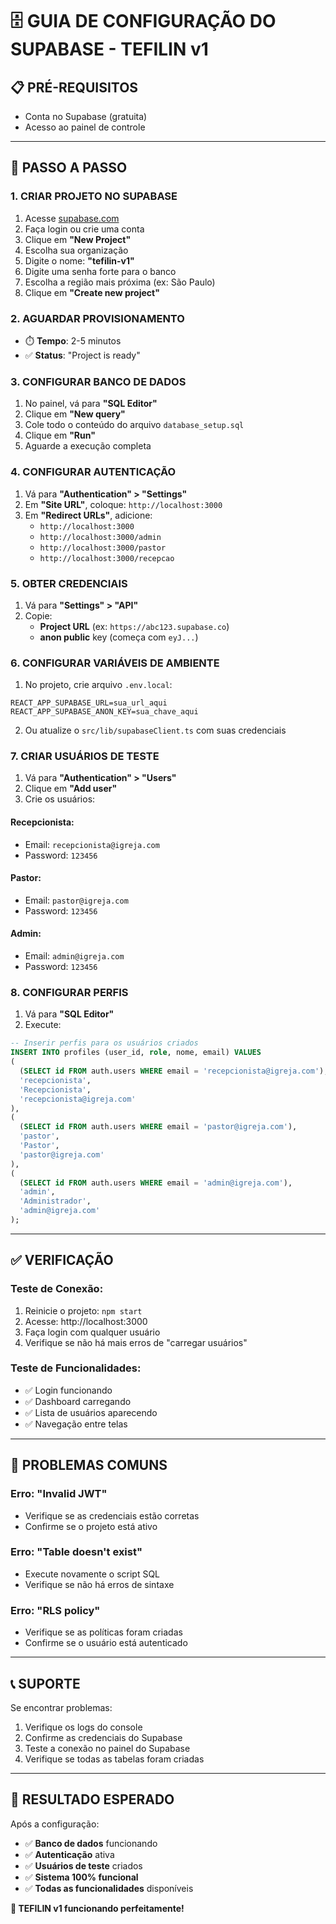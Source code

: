 # 🗄️ **GUIA DE CONFIGURAÇÃO DO SUPABASE - TEFILIN v1**

## 📋 **PRÉ-REQUISITOS**
- Conta no Supabase (gratuita)
- Acesso ao painel de controle

---

## 🚀 **PASSO A PASSO**

### **1. CRIAR PROJETO NO SUPABASE**
1. Acesse [supabase.com](https://supabase.com)
2. Faça login ou crie uma conta
3. Clique em **"New Project"**
4. Escolha sua organização
5. Digite o nome: **"tefilin-v1"**
6. Digite uma senha forte para o banco
7. Escolha a região mais próxima (ex: São Paulo)
8. Clique em **"Create new project"**

### **2. AGUARDAR PROVISIONAMENTO**
- ⏱️ **Tempo**: 2-5 minutos
- ✅ **Status**: "Project is ready"

### **3. CONFIGURAR BANCO DE DADOS**
1. No painel, vá para **"SQL Editor"**
2. Clique em **"New query"**
3. Cole todo o conteúdo do arquivo `database_setup.sql`
4. Clique em **"Run"**
5. Aguarde a execução completa

### **4. CONFIGURAR AUTENTICAÇÃO**
1. Vá para **"Authentication" > "Settings"**
2. Em **"Site URL"**, coloque: `http://localhost:3000`
3. Em **"Redirect URLs"**, adicione:
   - `http://localhost:3000`
   - `http://localhost:3000/admin`
   - `http://localhost:3000/pastor`
   - `http://localhost:3000/recepcao`

### **5. OBTER CREDENCIAIS**
1. Vá para **"Settings" > "API"**
2. Copie:
   - **Project URL** (ex: `https://abc123.supabase.co`)
   - **anon public** key (começa com `eyJ...`)

### **6. CONFIGURAR VARIÁVEIS DE AMBIENTE**
1. No projeto, crie arquivo `.env.local`:
```env
REACT_APP_SUPABASE_URL=sua_url_aqui
REACT_APP_SUPABASE_ANON_KEY=sua_chave_aqui
```

2. Ou atualize o `src/lib/supabaseClient.ts` com suas credenciais

### **7. CRIAR USUÁRIOS DE TESTE**
1. Vá para **"Authentication" > "Users"**
2. Clique em **"Add user"**
3. Crie os usuários:

#### **Recepcionista:**
- Email: `recepcionista@igreja.com`
- Password: `123456`

#### **Pastor:**
- Email: `pastor@igreja.com`
- Password: `123456`

#### **Admin:**
- Email: `admin@igreja.com`
- Password: `123456`

### **8. CONFIGURAR PERFIS**
1. Vá para **"SQL Editor"**
2. Execute:
```sql
-- Inserir perfis para os usuários criados
INSERT INTO profiles (user_id, role, nome, email) VALUES
(
  (SELECT id FROM auth.users WHERE email = 'recepcionista@igreja.com'),
  'recepcionista',
  'Recepcionista',
  'recepcionista@igreja.com'
),
(
  (SELECT id FROM auth.users WHERE email = 'pastor@igreja.com'),
  'pastor',
  'Pastor',
  'pastor@igreja.com'
),
(
  (SELECT id FROM auth.users WHERE email = 'admin@igreja.com'),
  'admin',
  'Administrador',
  'admin@igreja.com'
);
```

---

## ✅ **VERIFICAÇÃO**

### **Teste de Conexão:**
1. Reinicie o projeto: `npm start`
2. Acesse: http://localhost:3000
3. Faça login com qualquer usuário
4. Verifique se não há mais erros de "carregar usuários"

### **Teste de Funcionalidades:**
- ✅ Login funcionando
- ✅ Dashboard carregando
- ✅ Lista de usuários aparecendo
- ✅ Navegação entre telas

---

## 🚨 **PROBLEMAS COMUNS**

### **Erro: "Invalid JWT"**
- Verifique se as credenciais estão corretas
- Confirme se o projeto está ativo

### **Erro: "Table doesn't exist"**
- Execute novamente o script SQL
- Verifique se não há erros de sintaxe

### **Erro: "RLS policy"**
- Verifique se as políticas foram criadas
- Confirme se o usuário está autenticado

---

## 📞 **SUPORTE**

Se encontrar problemas:
1. Verifique os logs do console
2. Confirme as credenciais do Supabase
3. Teste a conexão no painel do Supabase
4. Verifique se todas as tabelas foram criadas

---

## 🎯 **RESULTADO ESPERADO**

Após a configuração:
- ✅ **Banco de dados** funcionando
- ✅ **Autenticação** ativa
- ✅ **Usuários de teste** criados
- ✅ **Sistema 100% funcional**
- ✅ **Todas as funcionalidades** disponíveis

**🎉 TEFILIN v1 funcionando perfeitamente!**
